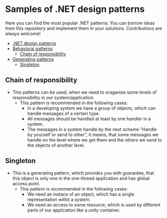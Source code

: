 # Samples of .NET design patterns

Here you can find the most popular .NET patterns. You can borrow ideas from this repository and implement them in your solutions.
Contributions are always welcome!

* [.NET design patterns](#dotnet-design-patterns)
 * [Behavioral patterns](#behavioral)
   * [Chain of responsibility](#chain-of-responsibility)
 * [Generating patterns](#generating)
   * [Singleton](#singleton)

## Chain of responsibility

* This patterns can be used, when we need to oraganize some levels of responsibility in our system/application.
  * This pattern is recommended in the following cases:
    * In a developing system we have a group of objects, which can handle messages of a certain type.
    * All messages should be handled at least by one handler in a system.
    * The messages in a system handle by the next scheme "Handle by yourself or send to other", it means, that some messages we handle on the level where we get them and the others we send to the objects of another level.  
  
## Singleton

* This is a generating pattern, which provides you with guarantee, that this object is only one in the one-thread application and has global access point. 
  * This pattern is recommended in the following cases:
    * We need an instace of an object, which has a single representation withit a system.
    * We need an access to some resource, which is used by different parts of our application like a unity container.  
